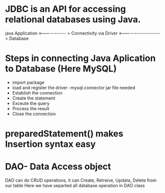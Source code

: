 # JDBC is an API for accessing relational databases using Java.

java Application <----------- > Connectivity via Driver <------------------> Database

# Steps in connecting Java Aplication to Database (Here MySQL)
 * import package 
 * load and register the driver      -mysql.connector jar file needed
 * Establish the connection         
 * Create the statement
 * Exceute the query
 * Process the result
 * Close the connection

# preparedStatement() makes Insertion  syntax easy

# DAO- Data Access object

DAO can do CRUD operations, it can Create, Retreive, Updata, Delete from our table
Here we have separted all database operation in DAO class


